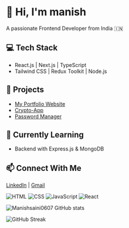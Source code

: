 # 👋 Hi, I'm manish
A passionate Frontend Developer from India 🇮🇳  

## 💻 Tech Stack
- React.js | Next.js | TypeScript  
- Tailwind CSS | Redux Toolkit | Node.js  

## 🚀 Projects
- [My Portfolio Website](https://manishsaini.netlify.app/)
- [Crypto-App](https://github.com/Manishsaini0607/crypto-app)
- [Password Manager](https://password-manager07.netlify.app/)

## 🌱 Currently Learning
- Backend with Express.js & MongoDB  

## 📫 Connect With Me
[LinkedIn](https://www.linkedin.com/in/manish-saini-417b312bb) | [Gmail](mailto:manishsaini244302123@gmail.com)

![HTML](https://img.shields.io/badge/HTML5-orange?logo=html5)
![CSS](https://img.shields.io/badge/CSS3-blue?logo=css3)
![JavaScript](https://img.shields.io/badge/JavaScript-yellow?logo=javascript)
![React](https://img.shields.io/badge/React-blue?logo=react)

![Manishsaini0607 GitHub stats](https://github-readme-stats.vercel.app/api?username=manishsaini0607&show_icons=true&theme=radical)

![GitHub Streak](https://streak-stats.demolab.com?user=manishsaini0607&theme=radical)

